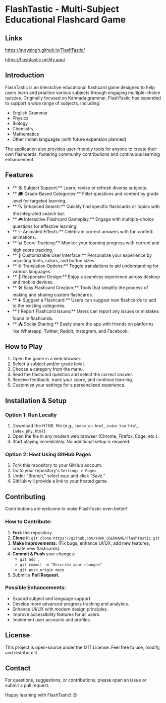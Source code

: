 #   FlashTastic - Multi-Subject Educational Flashcard Game


##  Links
https://surysingh.github.io/FlashTastic/

https://flashtastic.netlify.app/



##  Introduction

FlashTastic is an interactive educational flashcard game designed to help users learn and practice various subjects through engaging multiple-choice quizzes. Originally focused on Kannada grammar, FlashTastic has expanded to support a wide range of subjects, including:

* English Grammar
* Physics
* Biology
* Chemistry
* Mathematics
* Other Indian languages (with future expansion planned)

The application also provides user-friendly tools for anyone to create their own flashcards, fostering community contributions and continuous learning enhancement.

##  Features

* ** 多 Subject Support:** Learn, revise or refresh diverse subjects.
* ** 🎓 Grade-Based Categories:** Filter questions and content by grade level for targeted learning.
* ** 🔍 Enhanced Search:** Quickly find specific flashcards or topics with the integrated search bar.
* ** 🎮 Interactive Flashcard Gameplay:** Engage with multiple-choice questions for effective learning.
* ** ✨ Animated Effects:** Celebrate correct answers with fun confetti animations.
* ** 📊 Score Tracking:** Monitor your learning progress with current and high score tracking.
* ** 🎨 Customizable User Interface:** Personalize your experience by adjusting fonts, colors, and button sizes.
* ** 🌐 Translation Options:** Toggle translations to aid understanding for various languages.
* ** 📱 Responsive Design:** Enjoy a seamless experience across desktop and mobile devices.
* ** 🛠️ Easy Flashcard Creation:** Tools that simplify the process of making and sharing custom flashcards.
* ** ➕ Suggest a Flashcard:** Users can suggest new flashcards to add to the existing categories.
* ** ❗ Report Flashcard Issues:** Users can report any issues or mistakes found in flashcards.
* ** 📤 Social Sharing:** Easily share the app with friends on platforms like Whatsapp, Twitter, Reddit, Instagram, and Facebook.

##  How to Play

1.  Open the game in a web browser.
2.  Select a subject and/or grade level.
3.  Choose a category from the menu.
4.  Read the flashcard question and select the correct answer.
5.  Receive feedback, track your score, and continue learning.
6.  Customize your settings for a personalized experience.

##  Installation & Setup

###   Option 1: Run Locally

1.  Download the HTML file (e.g., `index_en.html`, `index_kan.html`, `index_phy.html`).
2.  Open the file in any modern web browser (Chrome, Firefox, Edge, etc.).
3.  Start playing immediately. No additional setup is required.

###   Option 2: Host Using GitHub Pages

1.  Fork this repository to your GitHub account.
2.  Go to your repository's `Settings > Pages`.
3.  Under "Branch," select `main` and click "Save."
4.  GitHub will provide a link to your hosted game.

##  Contributing

Contributions are welcome to make FlashTastic even better!

###   How to Contribute:

1.  **Fork** the repository.
2.  **Clone** it:  `git clone https://github.com/YOUR_USERNAME/FlashTastic.git`
3.  **Make Improvements:** (Fix bugs, enhance UI/UX, add new features, create new flashcards).
4.  **Commit & Push** your changes:
    * `git add .`
    * `git commit -m "Describe your changes"`
    * `git push origin main`
5.  Submit a **Pull Request**.

###   Possible Enhancements:

* Expand subject and language support.
* Develop more advanced progress tracking and analytics.
* Enhance UI/UX with modern design principles.
* Improve accessibility features for all users.
* Implement user accounts and profiles.

##  License

This project is open-source under the MIT License. Feel free to use, modify, and distribute it.

##  Contact

For questions, suggestions, or contributions, please open an issue or submit a pull request.

Happy learning with FlashTastic! 😊
